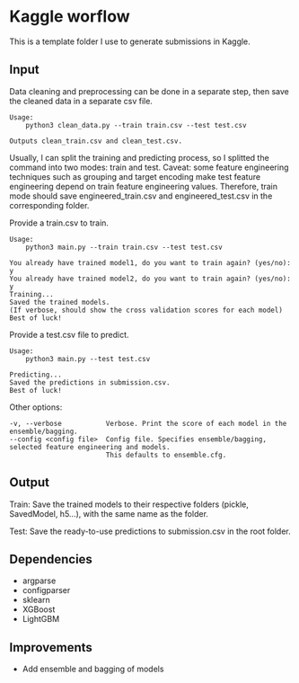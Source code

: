 # Kaggle worflow 

This is a template folder I use to generate submissions in Kaggle. 

## Input 

Data cleaning and preprocessing can be done in a separate step, then save the cleaned data in a separate csv file. 

```
Usage:
    python3 clean_data.py --train train.csv --test test.csv 

Outputs clean_train.csv and clean_test.csv. 
```

Usually, I can split the training and predicting process, so I splitted the command into two modes: train and test. 
Caveat: some feature engineering techniques such as grouping and target encoding make test feature engineering depend on 
train feature engineering values. Therefore, train mode should save engineered_train.csv and engineered_test.csv in the
corresponding folder. 

Provide a train.csv to train. 

```
Usage: 
    python3 main.py --train train.csv --test test.csv

You already have trained model1, do you want to train again? (yes/no): y
You already have trained model2, do you want to train again? (yes/no): y
Training...
Saved the trained models.
(If verbose, should show the cross validation scores for each model) 
Best of luck!
```
Provide a test.csv file to predict. 

```
Usage: 
    python3 main.py --test test.csv 

Predicting...
Saved the predictions in submission.csv. 
Best of luck!
```

Other options:
```
-v, --verbose           Verbose. Print the score of each model in the ensemble/bagging. 
--config <config file>  Config file. Specifies ensemble/bagging, selected feature engineering and models. 
                        This defaults to ensemble.cfg. 
```

## Output 

Train: Save the trained models to their respective folders (pickle, SavedModel, h5...), with the same name as the folder. 

Test: Save the ready-to-use predictions to submission.csv in the root folder. 

## Dependencies

- argparse
- configparser
- sklearn
- XGBoost
- LightGBM 

## Improvements

- Add ensemble and bagging of models 
